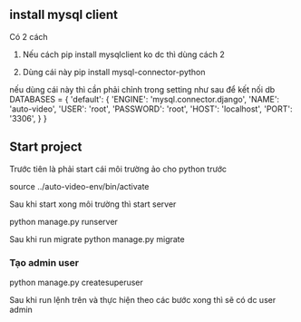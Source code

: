 ## install mysql client

Có 2 cách

1. Nếu cách pip install mysqlclient ko dc thì dùng cách 2

2. Dùng cái này pip install mysql-connector-python

nếu dùng cái này thì cần phải chỉnh trong setting như sau để kết nối db
DATABASES = {
'default': {
'ENGINE': 'mysql.connector.django',
'NAME': 'auto-video',
'USER': 'root',
'PASSWORD': 'root',
'HOST': 'localhost',
'PORT': '3306',
}
}

## Start project

Trước tiên là phải start cái môi trường ảo cho python trước

source ../auto-video-env/bin/activate

Sau khi start xong môi trường thì start server

python manage.py runserver

Sau khi run migrate
python manage.py migrate

### Tạo admin user

python manage.py createsuperuser

Sau khi run lệnh trên và thực hiện theo các bước xong thì sẽ có dc user admin
